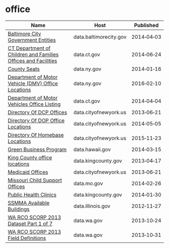 # office

Name | Host | Published
---- | ---- | ---------
[Baltimore City Government Entities](../datasets/cut3-c4bx.md) | data.baltimorecity.gov | 2014&#x2011;04&#x2011;03
[CT Department of Children and Families Offices and Facilities](../datasets/nhvj-awym.md) | data.ct.gov | 2014&#x2011;06&#x2011;24
[County Seats](../datasets/4xc7-bukh.md) | data.ny.gov | 2014&#x2011;01&#x2011;16
[Department of Motor Vehicle (DMV) Office Locations](../datasets/9upz-c7xg.md) | data.ny.gov | 2016&#x2011;02&#x2011;10
[Department of Motor Vehicles Office Listing](../datasets/scnc-rath.md) | data.ct.gov | 2014&#x2011;04&#x2011;04
[Directory Of DCP Offices](../datasets/w449-f4d7.md) | data.cityofnewyork.us | 2013&#x2011;06&#x2011;21
[Directory Of DOP Office Locations](../datasets/tfbb-gszk.md) | data.cityofnewyork.us | 2014&#x2011;05&#x2011;05
[Directory Of Homebase Locations](../datasets/ntcm-2w4k.md) | data.cityofnewyork.us | 2015&#x2011;11&#x2011;23
[Green Business Program](../datasets/vcaz-dwuy.md) | data.hawaii.gov | 2014&#x2011;03&#x2011;15
[King County office locations](../datasets/heqd-ysmv.md) | data.kingcounty.gov | 2013&#x2011;04&#x2011;17
[Medicaid Offices](../datasets/ibs4-k445.md) | data.cityofnewyork.us | 2013&#x2011;06&#x2011;21
[Missouri Child Support Offices](../datasets/2rxb-22d7.md) | data.mo.gov | 2014&#x2011;02&#x2011;26
[Public Health Clinics](../datasets/dnjy-kgwg.md) | data.kingcounty.gov | 2014&#x2011;01&#x2011;30
[SSMMA Available Buildings](../datasets/ittj-asww.md) | data.illinois.gov | 2012&#x2011;11&#x2011;27
[WA RCO SCORP 2013 Dataset Part 1 of 7](../datasets/irc2-87d5.md) | data.wa.gov | 2013&#x2011;10&#x2011;24
[WA RCO SCORP 2013 Field Definitions](../datasets/yr5j-kyei.md) | data.wa.gov | 2013&#x2011;10&#x2011;31

